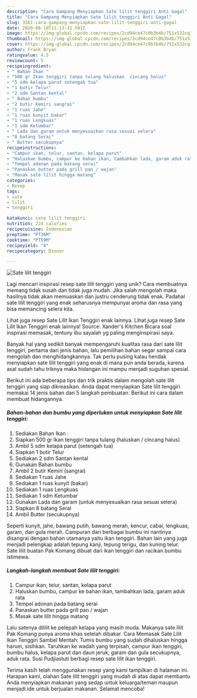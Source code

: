 ```yaml
---
description: "Cara Gampang Menyiapkan Sate lilit tenggiri Anti Gagal"
title: "Cara Gampang Menyiapkan Sate lilit tenggiri Anti Gagal"
slug: 3561-cara-gampang-menyiapkan-sate-lilit-tenggiri-anti-gagal
date: 2020-06-10T11:13:31.591Z
image: https://img-global.cpcdn.com/recipes/2cd94ce47c0b3b4b/751x532cq70/sate-lilit-tenggiri-foto-resep-utama.jpg
thumbnail: https://img-global.cpcdn.com/recipes/2cd94ce47c0b3b4b/751x532cq70/sate-lilit-tenggiri-foto-resep-utama.jpg
cover: https://img-global.cpcdn.com/recipes/2cd94ce47c0b3b4b/751x532cq70/sate-lilit-tenggiri-foto-resep-utama.jpg
author: Frank Bryan
ratingvalue: 4.5
reviewcount: 5
recipeingredient:
- " Bahan Ikan "
- "500 gr Ikan tenggiri tanpa tulang haluskan  cincang halus"
- "5 sdm kelapa parut setengah tua"
- "1 butir Telur"
- "2 sdm Santan kental"
- " Bahan bumbu"
- "2 butir Kemiri sangrai"
- "1 ruas Jahe"
- "1 ruas kunyit bakar"
- "1 ruas Lengkuas"
- "1 sdm Ketumbar"
- " Lada dan garam untuk menyesuaikan rasa sesuai selera"
- "8 batang Serai"
- " Butter secukupnya"
recipeinstructions:
- "Campur ikan, telur, santan, kelapa parut"
- "Haluskan bumbu, campur ke bahan ikan, tambahkan lada, garam aduk rata"
- "Tempel adonan pada batang serai"
- "Panaskan butter pada grill pan / wajan"
- "Masak sate lilit hingga matang"
categories:
- Resep
tags:
- sate
- lilit
- tenggiri

katakunci: sate lilit tenggiri 
nutrition: 224 calories
recipecuisine: Indonesian
preptime: "PT36M"
cooktime: "PT59M"
recipeyield: "4"
recipecategory: Dinner

---
```



![Sate lilit tenggiri](https://img-global.cpcdn.com/recipes/2cd94ce47c0b3b4b/751x532cq70/sate-lilit-tenggiri-foto-resep-utama.jpg)

Lagi mencari inspirasi resep sate lilit tenggiri yang unik? Cara membuatnya memang tidak susah dan tidak juga mudah. Jika salah mengolah maka hasilnya tidak akan memuaskan dan justru cenderung tidak enak. Padahal sate lilit tenggiri yang enak seharusnya mempunyai aroma dan rasa yang bisa memancing selera kita.

Lihat juga resep Sate Lilit Ikan Tenggiri enak lainnya. Lihat juga resep Sate Lilit Ikan Tenggiri enak lainnya! Source: Xander&#39;s Kitchen Bicara soal inspirasi memasak, tentuny Ibu sayalah yg paling menginspirasi saya.

Banyak hal yang sedikit banyak mempengaruhi kualitas rasa dari sate lilit tenggiri, pertama dari jenis bahan, lalu pemilihan bahan segar sampai cara mengolah dan menghidangkannya. Tak perlu pusing kalau hendak menyiapkan sate lilit tenggiri yang enak di mana pun anda berada, karena asal sudah tahu triknya maka hidangan ini mampu menjadi suguhan spesial.


Berikut ini ada beberapa tips dan trik praktis dalam mengolah sate lilit tenggiri yang siap dikreasikan. Anda dapat menyiapkan Sate lilit tenggiri memakai 14 jenis bahan dan 5 langkah pembuatan. Berikut ini cara dalam membuat hidangannya.

<!--inarticleads1-->

##### Bahan-bahan dan bumbu yang diperlukan untuk menyiapkan Sate lilit tenggiri:

1. Sediakan  Bahan Ikan :
1. Siapkan 500 gr Ikan tenggiri tanpa tulang (haluskan / cincang halus)
1. Ambil 5 sdm kelapa parut (setengah tua)
1. Siapkan 1 butir Telur
1. Sediakan 2 sdm Santan kental
1. Gunakan  Bahan bumbu
1. Ambil 2 butir Kemiri (sangrai)
1. Sediakan 1 ruas Jahe
1. Sediakan 1 ruas kunyit (bakar)
1. Sediakan 1 ruas Lengkuas
1. Sediakan 1 sdm Ketumbar
1. Gunakan  Lada dan garam (untuk menyesuaikan rasa sesuai selera)
1. Siapkan 8 batang Serai
1. Ambil  Butter (secukupnya)


Seperti kunyit, jahe, bawang putih, bawang merah, kencur, cabai, lengkuas, garam, dan gula merah. Campuran dari berbagai bumbu ini nantinya disangrai dengan bahan utamanya yaitu ikan tenggiri. Bahan lain yang juga menjadi pelengkap adalah tepung kanji, tepung terigu, dan kuning telur. Sate lilit buatan Pak Komang dibuat dari ikan tenggiri dan racikan bumbu istimewa. 

<!--inarticleads2-->

##### Langkah-langkah membuat Sate lilit tenggiri:

1. Campur ikan, telur, santan, kelapa parut
1. Haluskan bumbu, campur ke bahan ikan, tambahkan lada, garam aduk rata
1. Tempel adonan pada batang serai
1. Panaskan butter pada grill pan / wajan
1. Masak sate lilit hingga matang


Lalu satenya dililit ke pelepah kelapa yang masih muda. Makanya sate lilit Pak Komang punya aroma khas setelah dibakar. Cara Memasak Sate Lilit Ikan Tenggiri Sambel Mentah: Tumis bumbu yang sudah dihaluskan hingga harum, sisihkan. Taruhkan ke wadah yang terpisah, campur ikan tenggiri, bumbu halus, kelapa parut dan daun jeruk, garam dan gula secukupnya, aduk rata. Susi Pudjiastuti berbagi resep sate lilit ikan tenggiri. 

Terima kasih telah menggunakan resep yang kami tampilkan di halaman ini. Harapan kami, olahan Sate lilit tenggiri yang mudah di atas dapat membantu Anda menyiapkan makanan yang sedap untuk keluarga/teman maupun menjadi ide untuk berjualan makanan. Selamat mencoba!
